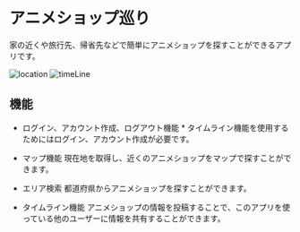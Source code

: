 # アニメショップ巡り
家の近くや旅行先、帰省先などで簡単にアニメショップを探すことができるアプリです。

![location](https://user-images.githubusercontent.com/67212981/90326417-114b8480-dfc3-11ea-8fd6-c3298305d18f.gif)
![timeLine](https://user-images.githubusercontent.com/67212981/90326384-c7fb3500-dfc2-11ea-96df-d04d5465b21b.gif)



## 機能

* ログイン、アカウント作成、ログアウト機能 *
タイムライン機能を使用するためにはログイン、アカウント作成が必要です。

* マップ機能
現在地を取得し、近くのアニメショップをマップで探すことができます。

* エリア検索
都道府県からアニメショップを探すことができます。

* タイムライン機能
アニメショップの情報を投稿することで、このアプリを使っている他のユーザーに情報を共有することができます。
